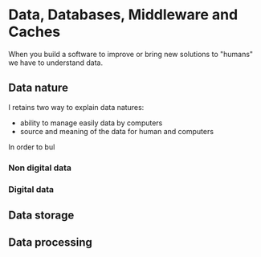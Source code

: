 # Data, Databases, Middleware and Caches
When you build a software to improve or bring new solutions to "humans" we have to understand data.

## Data nature
I retains two way to explain data natures:
* ability to manage easily data by computers
* source and meaning of the data for human and computers

In order to bul
### Non digital data

### Digital data


## Data storage 

## Data processing 
